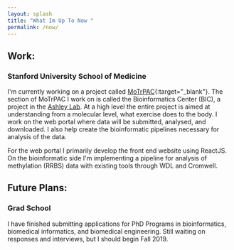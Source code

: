 ```yaml
---
layout: splash
title: "What Im Up To Now "
permalink: /now/
---
```


## Work: 
### Stanford University School of Medicine
I'm currently working on a project called [MoTrPAC](https://www.motrpac.org){:target="_blank"}. The section of MoTrPAC I work on is called the Bioinformatics Center (BIC), a project in the [Ashley Lab](https://ashleylab.stanford.edu/). At a high level the entire project is aimed at understanding from a molecular level, what exercise does to the body. I work on the web portal where data will be submitted, analysed, and downloaded. I also help create the bioinformatic pipelines necessary for analysis of the data.

For the web portal I primarily develop the front end website using ReactJS. On the bioinformatic side I'm implementing a pipeline for analysis of methylation (RRBS) data with existing tools through WDL and Cromwell. 

## Future Plans: 
### Grad School
I have finished submitting applications for PhD Programs in bioinformatics, biomedical informatics, and biomedical engineering. Still waiting on responses and interviews, but I should begin Fall 2019.
